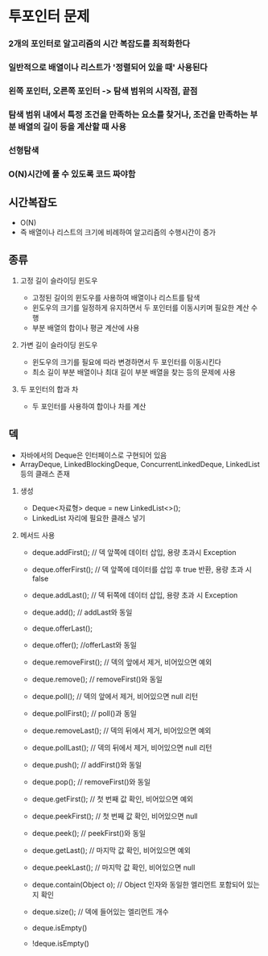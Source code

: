 # 투포인터 문제
### 2개의 포인터로 알고리즘의 시간 복잡도를 최적화한다
### 일반적으로 배열이나 리스트가 '정렬되어 있을 때' 사용된다
### 왼쪽 포인터, 오른쪽 포인터 -> 탐색 범위의 시작점, 끝점
### 탐색 범위 내에서 특정 조건을 만족하는 요소를 찾거나, 조건을 만족하는 부분 배열의 길이 등을 계산할 때 사용
### 선형탐색
### O(N)시간에 풀 수 있도록 코드 짜야함


## 시간복잡도
- O(N)
- 즉 배열이나 리스트의 크기에 비례하여 알고리즘의 수행시간이 증가

## 종류

1. 고정 길이 슬라이딩 윈도우
   - 고정된 길이의 윈도우를 사용하여 배열이나 리스트를 탐색
   - 윈도우의 크기를 일정하게 유지하면서 두 포인터를 이동시키며 필요한 계산 수행
   - 부분 배열의 합이나 평균 계산에 사용

2. 가변 길이 슬라이딩 윈도우
   - 윈도우의 크기를 필요에 따라 변경하면서 두 포인터를 이동시킨다
   - 최소 길이 부분 배열이나 최대 길이 부분 배열을 찾는 등의 문제에 사용

3. 두 포인터의 합과 차
   - 두 포인터를 사용하여 합이나 차를 계산


## 덱
- 자바에서의 Deque은 인터페이스로 구현되어 있음
- ArrayDeque, LinkedBlockingDeque, ConcurrentLinkedDeque, LinkedList 등의 클래스 존재

1. 생성
   - Deque<자료형> deque = new LinkedList<>(); 
   - LinkedList 자리에 필요한 클래스 넣기

2. 메서드 사용
   - deque.addFirst(); // 덱 앞쪽에 데이터 삽입, 용량 초과시 Exception
   - deque.offerFirst(); // 덱 앞쪽에 데이터를 삽입 후 true 반환, 용량 초과 시 false
   
   - deque.addLast(); // 덱 뒤쪽에 데이터 삽입, 용량 초과 시 Exception
   - deque.add(); // addLast와 동일
   - deque.offerLast();
   - deque.offer(); //offerLast와 동일

   - deque.removeFirst(); // 덱의 앞에서 제거, 비어있으면 예외
   - deque.remove(); // removeFirst()와 동일
   - deque.poll(); // 덱의 앞에서 제거, 비어있으면 null 리턴
   - deque.pollFirst(); // poll()과 동일

   - deque.removeLast(); // 덱의 뒤에서 제거, 비어있으면 예외
   - deque.pollLast(); // 덱의 뒤에서 제거, 비어있으면 null 리턴

   - deque.push(); // addFirst()와 동일
   - deque.pop(); // removeFirst()와 동일

   - deque.getFirst(); // 첫 번째 값 확인, 비어있으면 예외
   - deque.peekFirst(); // 첫 번째 값 확인, 비어있으면 null
   - deque.peek(); // peekFirst()와 동일

   - deque.getLast(); // 마지막 값 확인, 비어있으면 예외
   - deque.peekLast(); // 마지막 값 확인, 비어있으면 null

   - deque.contain(Object o); // Object 인자와 동일한 엘리먼트 포함되어 있는지 확인
   - deque.size(); // 덱에 들어있는 엘리먼트 개수

   - deque.isEmpty()
   - !deque.isEmpty()
















